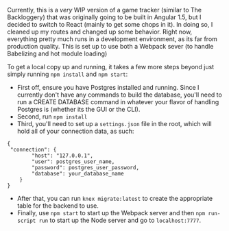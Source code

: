Currently, this is a *very* WIP version of a game tracker (similar to The Backloggery) that was originally going to be built in Angular 1.5, but I decided to switch to React (mainly to get some chops in it). In doing so, I cleaned up my routes and changed up some behavior. Right now, everything pretty much runs in a development environment, as its far from production quality. This is set up to use both a Webpack sever (to handle Babelizing and hot module loading)

To get a local copy up and running, it takes a few more steps beyond just simply running `npm install` and `npm start`:

* First off, ensure you have Postgres installed and running. Since I currently don't have any commands to build the database, you'll need to run a CREATE DATABASE <database name> command in whatever your flavor of handling Postgres is (whether its the GUI or the CLI).
* Second, run `npm install`
* Third, you'll need to set up a `settings.json` file in the root, which will hold all of your connection data, as such:
```
{
 "connection": {
        "host": "127.0.0.1",
        "user": postgres_user_name,
        "password": postgres_user_password,
        "database": your_database_name
    }
}
```
* After that, you can run `knex migrate:latest` to create the appropriate table for the backend to use.
* Finally, use `npm start` to start up the Webpack server and then `npm run-script run` to start up the Node server and go to `localhost:7777`.
